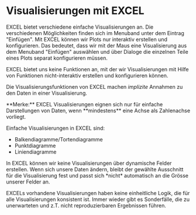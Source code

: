 # Visualisierungen mit EXCEL

EXCEL bietet verschiedene einfache Visualisierungen an. Die verschiedenen Möglichkeiten finden sich im Menuband unter dem Eintrag "Einfügen". Mit EXCEL können wir Plots nur interaktiv erstellen und konfigurieren. Das bedeutet, dass wir  mit der Maus eine Visualisierung aus dem Menuband "Einfügen" auswählen und über Dialoge die einzelnen Teile eines Plots separat konfigurieren müssen.

<p class="alert alert-warning" markdown="1">
EXCEL bietet uns keine Funktionen an, mit der wir Visualisierungen mit Hilfe von Funktionen nicht-interaktiv erstellen und konfigurieren können.
</p>

Die Visualisierungsfunktionen von EXCEL machen *implizite* Annahmen zu den Daten in einer Visualisierung.

 <p class="alert alert-info" markdown="1">
**Merke:** EXCEL Visualisierungen eignen sich nur für einfache Darstellungen von Daten, wenn **mindestens** eine Achse als Zahlenachse vorliegt. 
</p>

Einfache Visualisierungen in EXCEL sind: 

- Balkendiagramme/Tortendiagramme
- Punktdiagramme
- Liniendiagramme


 
<p class="alert alert-danger" markdown="1">
In EXCEL können wir keine Visualisierungen über dynamische Felder erstellen. Wenn sich unsere Daten ändern, bleibt der gewählte Ausschnitt für die Visualisierung fest und passt sich *nicht* automatisch an die Grösse unserer Felder an. 
</p>

<p class="alert alert-warning" markdown="1">
EXCELs vorhandene Visualisierungen haben keine einheitliche Logik, die für alle Visualisierungen konsistent ist. Immer wieder gibt es Sonderfälle, die zu unerwarteten und z.T. nicht reproduzierbaren Ergebnissen führen. 
</p>